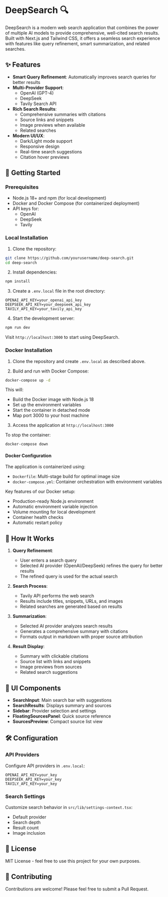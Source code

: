 # DeepSearch 🔍

DeepSearch is a modern web search application that combines the power of multiple AI models to provide comprehensive, well-cited search results. Built with Next.js and Tailwind CSS, it offers a seamless search experience with features like query refinement, smart summarization, and related searches.

## ✨ Features

- **Smart Query Refinement**: Automatically improves search queries for better results
- **Multi-Provider Support**: 
  - OpenAI (GPT-4)
  - DeepSeek
  - Tavily Search API
- **Rich Search Results**:
  - Comprehensive summaries with citations
  - Source links and snippets
  - Image previews when available
  - Related searches
- **Modern UI/UX**:
  - Dark/Light mode support
  - Responsive design
  - Real-time search suggestions
  - Citation hover previews

## 🚀 Getting Started

### Prerequisites

- Node.js 18+ and npm (for local development)
- Docker and Docker Compose (for containerized deployment)
- API keys for:
  - OpenAI
  - DeepSeek
  - Tavily

### Local Installation

1. Clone the repository:
```bash
git clone https://github.com/yourusername/deep-search.git
cd deep-search
```

2. Install dependencies:
```bash
npm install
```

3. Create a `.env.local` file in the root directory:
```env
OPENAI_API_KEY=your_openai_api_key
DEEPSEEK_API_KEY=your_deepseek_api_key
TAVILY_API_KEY=your_tavily_api_key
```

4. Start the development server:
```bash
npm run dev
```

Visit `http://localhost:3000` to start using DeepSearch.

### Docker Installation

1. Clone the repository and create `.env.local` as described above.

2. Build and run with Docker Compose:
```bash
docker-compose up -d
```

This will:
- Build the Docker image with Node.js 18
- Set up the environment variables
- Start the container in detached mode
- Map port 3000 to your host machine

3. Access the application at `http://localhost:3000`

To stop the container:
```bash
docker-compose down
```

#### Docker Configuration

The application is containerized using:
- `Dockerfile`: Multi-stage build for optimal image size
- `docker-compose.yml`: Container orchestration with environment variables

Key features of our Docker setup:
- Production-ready Node.js environment
- Automatic environment variable injection
- Volume mounting for local development
- Container health checks
- Automatic restart policy

## 🔧 How It Works

1. **Query Refinement**:
   - User enters a search query
   - Selected AI provider (OpenAI/DeepSeek) refines the query for better results
   - The refined query is used for the actual search

2. **Search Process**:
   - Tavily API performs the web search
   - Results include titles, snippets, URLs, and images
   - Related searches are generated based on results

3. **Summarization**:
   - Selected AI provider analyzes search results
   - Generates a comprehensive summary with citations
   - Formats output in markdown with proper source attribution

4. **Result Display**:
   - Summary with clickable citations
   - Source list with links and snippets
   - Image previews from sources
   - Related search suggestions

## 🎨 UI Components

- **SearchInput**: Main search bar with suggestions
- **SearchResults**: Displays summary and sources
- **Sidebar**: Provider selection and settings
- **FloatingSourcesPanel**: Quick source reference
- **SourcesPreview**: Compact source list view

## 🛠️ Configuration

### API Providers

Configure API providers in `.env.local`:
```env
OPENAI_API_KEY=your_key
DEEPSEEK_API_KEY=your_key
TAVILY_API_KEY=your_key
```

### Search Settings

Customize search behavior in `src/lib/settings-context.tsx`:
- Default provider
- Search depth
- Result count
- Image inclusion

## 📝 License

MIT License - feel free to use this project for your own purposes.

## 🤝 Contributing

Contributions are welcome! Please feel free to submit a Pull Request.